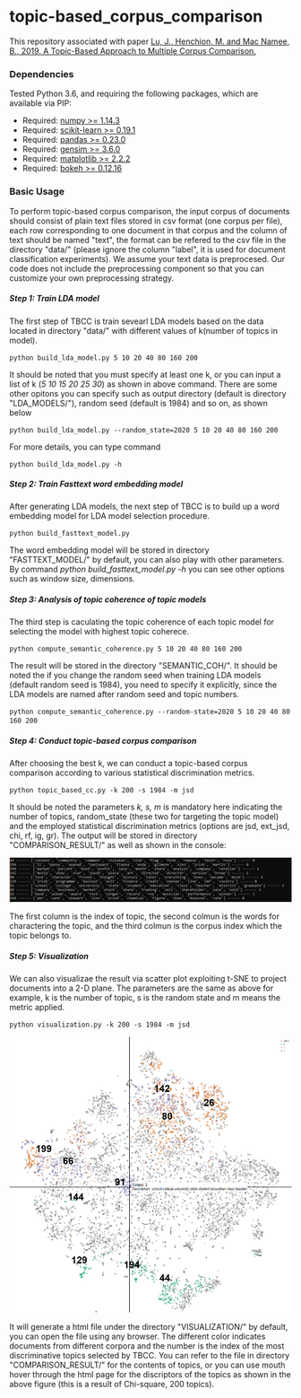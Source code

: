 # topic-based_corpus_comparison

This repository associated with paper [Lu, J., Henchion, M. and Mac Namee, B., 2019. A Topic-Based Approach to Multiple Corpus Comparison.](http://ceur-ws.org/Vol-2563/aics_8.pdf)

### Dependencies
Tested Python 3.6, and requiring the following packages, which are available via PIP:

* Required: [numpy >= 1.14.3](http://www.numpy.org/)
* Required: [scikit-learn >= 0.19.1](http://scikit-learn.org/stable/)
* Required: [pandas >= 0.23.0](https://pandas.pydata.org/)
* Required: [gensim >= 3.6.0](https://radimrehurek.com/gensim/)
* Required: [matplotlib >= 2.2.2](https://matplotlib.org/)
* Required: [bokeh >= 0.12.16](https://bokeh.pydata.org/en/latest/)

### Basic Usage

To perform topic-based corpus comparison, the input corpus of documents should consist of plain text files stored in csv format (one corpus per file), each row corresponding to one document in that corpus and the column of text should be named "text", the format can be refered to the csv file in the directory "data/" (please ignore the column "label", it is used for document classification experiments). We assume your text data is preprocesed. Our code does not include the preprocessing component so that you can customize your own preprocessing strategy.

##### Step 1: Train LDA model

The first step of TBCC is train sevearl LDA models based on the data located in directory "data/" with different values of k(number of topics in model).  

	python build_lda_model.py 5 10 20 40 80 160 200

It should be noted that you must specify at least one k, or you can input a list of k (*5 10 15 20 25 30*) as shown in above command. There are some other opitons you can specify such as output directory (default is directory "LDA_MODELS/"), random seed (default is 1984) and so on, as shown below
	
	python build_lda_model.py --random_state=2020 5 10 20 40 80 160 200
	
For more details, you can type command 	
	
	python build_lda_model.py -h

##### Step 2: Train Fasttext word embedding model

After generating LDA models, the next step of TBCC is to build up a word embedding model for LDA model selection procedure. 

	python build_fasttext_model.py
	
The word embedding model will be stored in directory "FASTTEXT_MODEL/" by default, you can also play with other parameters. By command 
*python build_fasttext_model.py -h* you can see other options such as window size, dimensions.

##### Step 3: Analysis of topic coherence of topic models

The third step is caculating the topic coherence of each topic model for selecting the model with highest topic coherece.
	
	python compute_semantic_coherence.py 5 10 20 40 80 160 200
	
The result will be stored in the directory "SEMANTIC_COH/". It should be noted the if you change the random seed when training LDA models (default random seed is 1984), you need to specify it explicitly, since the LDA models are named after random seed and topic numbers.

	python compute_semantic_coherence.py --random-state=2020 5 10 20 40 80 160 200

##### Step 4: Conduct topic-based corpus comparison

After choosing the best k, we can conduct a topic-based corpus comparison according to various statistical discrimination metrics.

	python topic_based_cc.py -k 200 -s 1984 -m jsd
	
It should be noted the parameters *k, s, m* is mandatory here indicating the number of topics, random_state (these two for targeting the topic model) and the employed statistical discrimination metrics (options are jsd, ext_jsd, chi, rf, ig, gr). The output will be stored in directory "COMPARISON_RESULT/" as well as shown in the console:


![alt text](https://github.com/GeorgeLuImmortal/topic-based_corpus_comparison/blob/master/COMPARISON_RESULT/comparison_result.png)


The first column is the index of topic, the second colmun is the words for charactering the topic, and the third colmun is the corpus index which the topic belongs to.

##### Step 5: Visualization

We can also visualizae the result via scatter plot exploiting t-SNE to project documents into a 2-D plane. The parameters are the same as above for example, k is the number of topic, s is the random state and m means the metric applied.

	python visualization.py -k 200 -s 1984 -m jsd

![alt text](https://github.com/GeorgeLuImmortal/topic-based_corpus_comparison/blob/master/VISUALIZATION/scatter_plot.png)

It will generate a html file under the directory "VISUALIZATION/" by default, you can open the file using any browser. The different color indicates documents from different corpora and the number is the index of the most discriminative topics selected by TBCC. You can refer to the file in directory "COMPARISON_RESULT/" for the contents of topics, or you can use mouth hover through the html page for the discriptors of the topics as shown in the above figure (this is a result of Chi-square, 200 topics).
